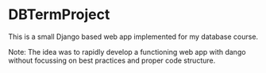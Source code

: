 # DBTermProject
This is a small Django based web app implemented for my database course.

Note: The idea was to rapidly develop a functioning web app with dango without focussing on best practices and proper code structure.

